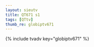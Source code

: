 ```yaml
--- 
layout: sieutv
title: QT671 s1
tags: [QTtv]
thumb_re: globiptv671
---
```

{% include tvadv key="globiptv671" %} 
